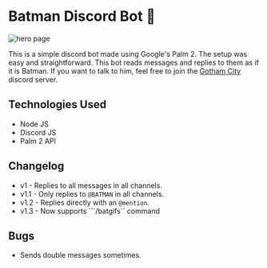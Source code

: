 # Batman Discord Bot 🦇

![hero page](https://github.com/anav5704/ai-discord-bot/blob/main/docs/batman.png)

This is a simple discord bot made using Google's Palm 2. The setup was easy and straightforward. This bot reads messages and replies to them as if it is Batman. If you want to talk to him, feel free to join the [Gotham City](https://discord.gg/K9rMzPudgS) discord server.

## Technologies Used
- Node JS
- Discord JS
- Palm 2 API

## Changelog
- v1 - Replies to all messages in all channels.
- v1.1 - Only replies to ```@BATMAN``` in all channels.
- v1.2 - Replies directly with an ```@mention```.
- v1.3 - Now supports ```/batgifs`` command

## Bugs
- Sends double messages sometimes.
